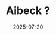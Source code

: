---
title: "Aibeck ?"
collection: timetable
date: 2025-07-20
layout: single
tags: [🌍]
location: ""
---